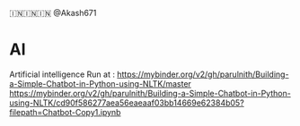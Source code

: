 🇮🇳🇮🇳🇮🇳
@Akash671
# AI
Artificial intelligence
Run at :
https://mybinder.org/v2/gh/parulnith/Building-a-Simple-Chatbot-in-Python-using-NLTK/master
https://mybinder.org/v2/gh/parulnith/Building-a-Simple-Chatbot-in-Python-using-NLTK/cd90f586277aea56eaeaaf03bb14669e62384b05?filepath=Chatbot-Copy1.ipynb
